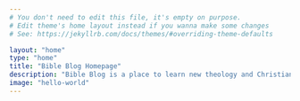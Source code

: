 ```yaml
---
# You don't need to edit this file, it's empty on purpose.
# Edit theme's home layout instead if you wanna make some changes
# See: https://jekyllrb.com/docs/themes/#overriding-theme-defaults

layout: "home"
type: "home"
title: "Bible Blog Homepage"
description: "Bible Blog is a place to learn new theology and Christian living."
image: "hello-world"
---
```

